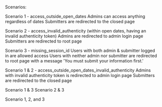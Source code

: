 Scenarios:

Scenario 1 - access_outside_open_dates
  Admins can access anything regardless of dates
  Submitters are redirected to the closed page
  
Scenario 2 - access_invalid_authenticity (within open dates, having an invalid authenticity token)
  Admins are redirected to admin login page
  Submitters are redirected to root page

Scenario 3 - missing_session_id
  Users with both admin & submitter logged in are allowed access
  Users with neither admin nor submitter are redirected to root page with a message
    'You must submit your information first.'

Scenario 1 & 2 - access_outside_open_dates_invalid_authenticity
  Admins with invalid authenticity token is redirected to admin login page
  Submitters are redirected to the closed page

Scenario 1 & 3
Scenario 2 & 3

Scenario 1, 2, and 3
